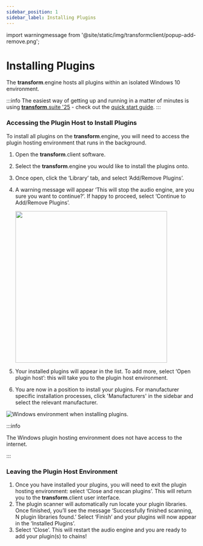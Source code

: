 ```yaml
---
sidebar_position: 1
sidebar_label: Installing Plugins
---
```


import warningmessage from '@site/static/img/transformclient/popup-add-remove.png';

# Installing Plugins

The **transform**.engine hosts all plugins within an isolated Windows 10 environment.

:::info
The easiest way of getting up and running in a matter of minutes is using [**transform**.suite '25](https://fourieraudio.com/suite) - check out the [quick start guide](../../../../transform.suite/quick-start).
:::


### Accessing the Plugin Host to Install Plugins

To install all plugins on the **transform**.engine, you will need to access the plugin hosting environment that runs in the background.

1. Open the **transform**.client software.
2. Select the **transform**.engine you would like to install the plugins onto.
3. Once open, click the ‘Library’ tab, and select ‘Add/Remove Plugins’.
4. A warning message will appear ‘This will stop the audio engine, are you sure you want to continue?’. If happy to proceed, select ‘Continue to Add/Remove Plugins’.

   <img src={warningmessage} width="400" />

5. Your installed plugins will appear in the list. To add more, select ‘Open plugin host’: this will take you to the plugin host environment.
6. You are now in a position to install your plugins. For manufacturer specific installation processes, click 'Manufacturers' in the sidebar and select the relevant manufacturer.

![Windows environment when installing plugins.](@site/static/img/transformclient/library-plugin-host.png)

:::info

The Windows plugin hosting environment does not have access to the internet.

:::

### Leaving the Plugin Host Environment

1. Once you have installed your plugins, you will need to exit the plugin hosting environment: select ‘Close and rescan plugins’. This will return you to the **transform**.client user interface.
2. The plugin scanner will automatically run locate your plugin libraries. Once finished, you’ll see the message ‘Successfully finished scanning, N plugin libraries found.’ Select ‘Finish’ and your plugins will now appear in the ‘Installed Plugins’.
3. Select ‘Close’. This will restart the audio engine and you are ready to add your plugin(s) to chains!
